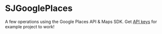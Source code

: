 # SJGooglePlaces
A few operations using the Google Places API &amp; Maps SDK.
Get [API keys](https://code.google.com/apis/console) for example project to work!
